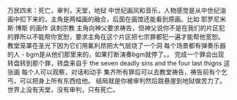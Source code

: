 万民四末：死亡，审判，天堂，地狱
中世纪画风和音乐，人物感觉是从中世纪油画中扣下来的，主角是两幅画的融合，后面在画馆还能看到原画。比如 耶罗尼米斯·博斯 的画作
讽刺宗教
主角向神父要求祷告，但神父说你不是在我们的片区犯的罪所以不能帮你宽恕，要求主角在这个片区把七宗罪都犯一遍才能帮他宽恕。
教堂笼罩在圣光下因为它们用氟利昂把大气层烧了一个洞
每个场景都有弹奏乐器的人 - bgm是从他们那里来的，如果打断演奏bgm就停了。。
完成一个罪会出现转盘转到那个罪，转盘来自于 the seven deadly sins and the four last thigns 这张画
每个人可以观察，对话和动手
集齐所有罪后可以去教堂祷告，祷告前有个乞丐，可以把身上所有东西给他。
结局就是你被审判然后跳悬崖到地狱做苦力了。世界上没有天堂，没有审判，只有死亡。